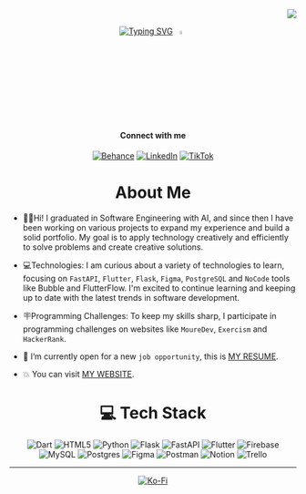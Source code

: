 <div align="right" width=100%>  
  
[![](https://visitcount.itsvg.in/api?id=evepy&label=Profile%20Views&color=5&icon=7&pretty=true)](https://visitcount.itsvg.in)
</div>
<div align="center" width=100%>  

[![Typing SVG](https://readme-typing-svg.demolab.com?font=Pixelify+Sans&size=36&pause=5000&color=F7F7F7&background=452A4777&center=true&vCenter=true&random=false&width=550&lines=%7C+Hi%2C+I'm+Evelyn+Barrantes+%7C)](https://git.io/typing-svg) 
<img src="https://pixeldolls.net/images/dolls/1/magician-girl-doll253_7_14_2007.gif" width=4%>  
####  Connect with me

  
[![Behance](https://img.shields.io/badge/Behance-1769ff?logo=behance&logoColor=white)](https://www.behance.net/ebarrantes) [![LinkedIn](https://img.shields.io/badge/LinkedIn-%230077B5.svg?logo=linkedin&logoColor=white)](https://www.linkedin.com/in/evelyn-jbarrantes-r/) [![TikTok](https://img.shields.io/badge/TikTok-%23000000.svg?logo=TikTok&logoColor=white)](https://tiktok.com/@devepy?lang=es) 

#  About Me 
</div>

- 👩‍🦰Hi! I graduated in Software Engineering with AI, and since then I have been working on various projects to expand my experience and build a solid portfolio. My goal is to apply technology creatively and efficiently to solve problems and create creative solutions.

- 💻Technologies: I am curious about a variety of technologies to learn, focusing on `FastAPI`, `Flutter`, `Flask`, `Figma`, `PostgreSQL` and `NoCode` tools like Bubble and FlutterFlow. I'm excited to continue learning and keeping up to date with the latest trends in software development.

- 🪧Programming Challenges: To keep my skills sharp, I participate in programming challenges on websites like `MoureDev`, `Exercism` and `HackerRank`.

- :thinking: I’m currently open for a new `job opportunity`, this is [MY RESUME](https://www.google.com).
- :boom: You can visit [MY WEBSITE](https://www.google.com).

<div align="center" width=100%>  
  


# 💻 Tech Stack
![Dart](https://img.shields.io/badge/dart-%230175C2.svg?style=for-the-badge&logo=dart&logoColor=white) ![HTML5](https://img.shields.io/badge/html5-%23E34F26.svg?style=for-the-badge&logo=html5&logoColor=white) ![Python](https://img.shields.io/badge/python-3670A0?style=for-the-badge&logo=python&logoColor=ffdd54) ![Flask](https://img.shields.io/badge/flask-%23000.svg?style=for-the-badge&logo=flask&logoColor=white) ![FastAPI](https://img.shields.io/badge/FastAPI-005571?style=for-the-badge&logo=fastapi) ![Flutter](https://img.shields.io/badge/Flutter-%2302569B.svg?style=for-the-badge&logo=Flutter&logoColor=white) ![Firebase](https://img.shields.io/badge/Firebase-039BE5?style=for-the-badge&logo=Firebase&logoColor=white) ![MySQL](https://img.shields.io/badge/mysql-%2300000f.svg?style=for-the-badge&logo=mysql&logoColor=white) ![Postgres](https://img.shields.io/badge/postgres-%23316192.svg?style=for-the-badge&logo=postgresql&logoColor=white) ![Figma](https://img.shields.io/badge/figma-%23F24E1E.svg?style=for-the-badge&logo=figma&logoColor=white) ![Postman](https://img.shields.io/badge/Postman-FF6C37?style=for-the-badge&logo=postman&logoColor=white) ![Notion](https://img.shields.io/badge/Notion-%23000000.svg?style=for-the-badge&logo=notion&logoColor=white) ![Trello](https://img.shields.io/badge/Trello-%23026AA7.svg?style=for-the-badge&logo=Trello&logoColor=white)

---
  [![Ko-Fi](https://img.shields.io/badge/Ko--fi-F16061?style=for-the-badge&logo=ko-fi&logoColor=white)](https://ko-fi.com/evepy) 
  
</div>
  
<!-- Proudly created with GPRM ( https://gprm.itsvg.in ) -->
